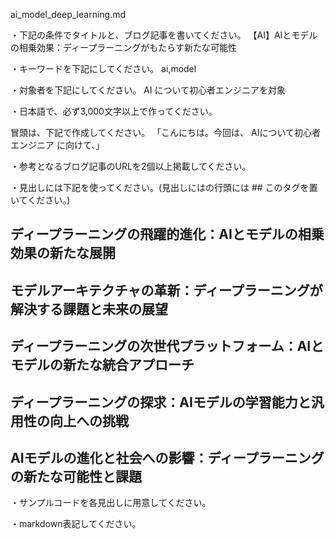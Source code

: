 ai_model_deep_learning.md

・下記の条件でタイトルと、ブログ記事を書いてください。
【AI】AIとモデルの相乗効果：ディープラーニングがもたらす新たな可能性

・キーワードを下記にしてください。
ai,model

・対象者を下記にしてください。
  AI について初心者エンジニアを対象


・日本語で、必ず3,000文字以上で作ってください。

冒頭は、下記で作成してください。
「こんにちは。今回は、
AIについて初心者エンジニア
に向けて、」

・参考となるブログ記事のURLを2個以上掲載してください。

・見出しには下記を使ってください。(見出しにはの行頭には ## このタグを置いてください。)
## ディープラーニングの飛躍的進化：AIとモデルの相乗効果の新たな展開
## モデルアーキテクチャの革新：ディープラーニングが解決する課題と未来の展望
## ディープラーニングの次世代プラットフォーム：AIとモデルの新たな統合アプローチ
## ディープラーニングの探求：AIモデルの学習能力と汎用性の向上への挑戦
## AIモデルの進化と社会への影響：ディープラーニングの新たな可能性と課題

・サンプルコードを各見出しに用意してください。

・markdown表記してください。

